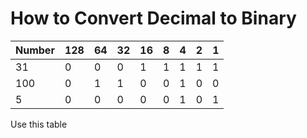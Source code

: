 # How to Convert Decimal to Binary

| Number | 128 | 64 | 32 | 16 | 8 | 4 | 2 | 1 |
|--------|-----|----|----|----|---|---|---|---|
| 31     | 0   | 0  | 0  | 1  | 1 | 1 | 1 | 1 |
| 100    | 0   | 1  | 1  | 0  | 0 | 1 | 0 | 0 |
| 5      | 0   | 0  | 0  | 0  | 0 | 1 | 0 | 1 |

Use this table
